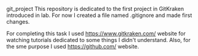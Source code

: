 git_project
This repository is dedicated to the first project in GitKraken introduced in lab. For now 
I created a file named .gitignore and made first changes.

For completing this task I used https://www.gitkraken.com/ website for watching tutorials
dedicated to some things I didn't understand. Also, for the sme purpose I used https://github.com/
website.